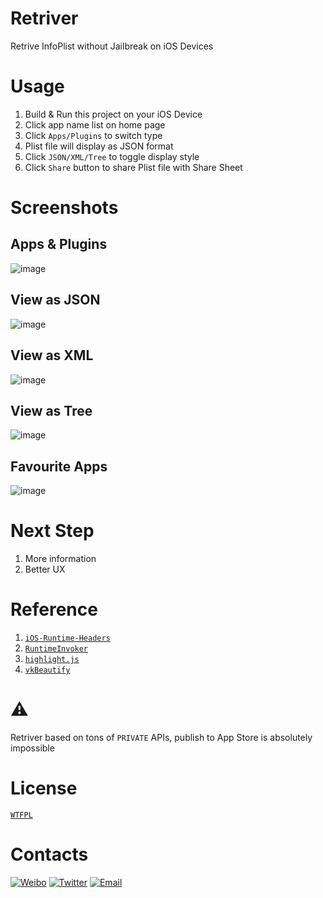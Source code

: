 # Retriver
Retrive InfoPlist without Jailbreak on iOS Devices

# Usage
1. Build & Run this project on your iOS Device
2. Click app name list on home page
3. Click `Apps/Plugins` to switch type
4. Plist file will display as JSON format
5. Click `JSON/XML/Tree` to toggle display style
6. Click `Share` button to share Plist file with Share Sheet

# Screenshots

## Apps & Plugins
![image](https://github.com/cyanzhong/retriver/raw/master/Screenshots/1.PNG)
## View as JSON
![image](https://github.com/cyanzhong/retriver/raw/master/Screenshots/2.PNG)
## View as XML
![image](https://github.com/cyanzhong/retriver/raw/master/Screenshots/3.PNG)
## View as Tree
![image](https://github.com/cyanzhong/retriver/raw/master/Screenshots/4.PNG)
## Favourite Apps
![image](https://github.com/cyanzhong/retriver/raw/master/Screenshots/5.PNG)

# Next Step
1. More information
2. Better UX

# Reference
1. [`iOS-Runtime-Headers`](https://github.com/nst/iOS-Runtime-Headers/)
2. [`RuntimeInvoker`](https://github.com/cyanzhong/RuntimeInvoker)
3. [`highlight.js`](https://highlightjs.org/)
4. [`vkBeautify`](https://github.com/vkiryukhin/vkBeautify)

# ⚠️
Retriver based on tons of `PRIVATE` APIs, publish to App Store is absolutely impossible 

# License
[`WTFPL`](https://en.wikipedia.org/wiki/WTFPL)

# Contacts
[![Weibo](https://img.shields.io/badge/weibo-%20@StackOverflowError%20-red.svg)](http://weibo.com/0x00eeee/)
[![Twitter](https://img.shields.io/badge/twitter-@cyanapps-green.svg)](https://twitter.com/cyanapps)
[![Email](https://img.shields.io/badge/email-log.e@qq.com-blue.svg)](mailto:log.e@qq.com)
